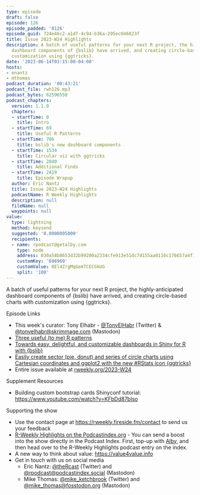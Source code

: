 ```yaml
---
type: episode
draft: false
episode: 126
episode_padded: '0126'
episode_guid: 724e46c2-a1df-4c94-b36a-295ec046823f
title: Issue 2023-W24 Highlights
description: A batch of useful patterns for your next R project, the highly-anticipated
  dashboard components of {bslib} have arrived, and creating circle-based charts with
  customization using {ggtricks}.
date: '2023-06-14T03:15:00-04:00'
hosts:
- enantz
- mthomas
podcast_duration: '00:43:21'
podcast_file: rwh126.mp3
podcast_bytes: 62596550
podcast_chapters:
  version: 1.1.0
  chapters:
  - startTime: 0
    title: Intro
  - startTime: 69
    title: Useful R Patterns
  - startTime: 706
    title: bslib's new dashboard components
  - startTime: 1534
    title: Circular viz with ggtricks
  - startTime: 2040
    title: Additional Finds
  - startTime: 2419
    title: Episode Wrapup
  author: Eric Nantz
  title: Issue 2023-W24 Highlights
  podcastName: R Weekly Highlights
  description: null
  fileName: null
  waypoints: null
value:
  type: lightning
  method: keysend
  suggested: '0.0000005000'
  recipients:
  - name: rpodcast@getalby.com
    type: node
    address: 030a58b8653d32b99200a2334cfe913e51dc7d155aa0116c176657a4f1722677a3
    customKey: '696969'
    customValue: 0El4ZrgMqGemTCECGkUG
    split: '100'
---
```

A batch of useful patterns for your next R project, the highly-anticipated dashboard components of {bslib} have arrived, and creating circle-based charts with customization using {ggtricks}.

Episode Links

-   This week's curator: Tony Elhabr - <a href="https://twitter.com/TonyElHabr" rel="nofollow">@TonyElHabr</a> (Twitter) & <a href="https://mastodon.skrimmage.com/@tonyelhabr" rel="nofollow">@tonyelhabr@skrimmage.com</a> (Mastodon)
-   <a href="https://masalmon.eu/2023/06/06/basic-patterns/" rel="nofollow">Three useful (to me) R patterns</a>
-   <a href="https://shiny.posit.co/blog/posts/bslib-dashboards/" rel="nofollow">Towards easy, delightful, and customizable dashboards in Shiny for R with {bslib}</a>
-   <a href="https://www.abdoulblog.com/posts/2023-05-31_ggtricks-intro/" rel="nofollow">Easily create sector (pie, donut) and series of circle charts using Cartesian coordinates and ggplot2 with the new #RStats icon {ggtricks}</a>
-   Entire issue available at <a href="https://rweekly.org/2023-W24.html" rel="nofollow">rweekly.org/2023-W24</a>

Supplement Resources

-   Building custom bootstrap cards Shinyconf tutorial: <a href="https://www.youtube.com/watch?v=KFbDd87bIso" rel="nofollow">https://www.youtube.com/watch?v=KFbDd87bIso</a>

Supporting the show

-   Use the contact page at <a href="https://rweekly.fireside.fm/contact" rel="nofollow">https://rweekly.fireside.fm/contact</a> to send us your feedback
-   <a href="https://podcastindex.org/podcast/1062040" rel="nofollow">R-Weekly Highlights on the Podcastindex.org</a> - You can send a boost into the show directly in the Podcast Index. First, top-up with <a href="https://getalby.com/" rel="nofollow">Alby</a>, and then head over to the R-Weekly Highlights podcast entry on the index.
-   A new way to think about value: <a href="https://value4value.info" rel="nofollow">https://value4value.info</a>
-   Get in touch with us on social media
    -   Eric Nantz: <a href="https://twitter.com/theRcast" rel="nofollow">@theRcast</a> (Twitter) and <a href="https://podcastindex.social/@rpodcast" rel="nofollow">@rpodcast@podcastindex.social</a> (Mastodon)
    -   Mike Thomas: <a href="https://twitter.com/mike_ketchbrook" rel="nofollow">@mike_ketchbrook</a> (Twitter) and <a href="https://fosstodon.org/@mike_thomas" rel="nofollow">@mike_thomas@fosstodon.org</a> (Mastodon)
